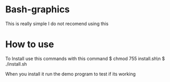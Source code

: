 # Bash-graphics
This is really simple I do not recomend using this

# How to use
To Install use this commands
with this command
$ chmod 755 install.sh\n
$ ./install.sh

When you install it run the demo program to test if its working
